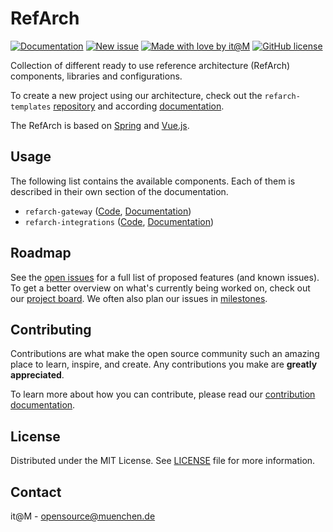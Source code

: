 [open-issues]: https://github.com/it-at-m/refarch/issues
[new-issue]: https://github.com/it-at-m/refarch/issues/new/choose
[milestones]: https://github.com/it-at-m/refarch/milestones
[project-board]: https://github.com/orgs/it-at-m/projects/17
[documentation]: https://refarch.oss.muenchen.de/
[contribution-documentation]: https://refarch.oss.muenchen.de/contribute
[itm-opensource]: https://opensource.muenchen.de/
[license]: ../LICENSE
[code-of-conduct]: ./CODE_OF_CONDUCT.md

[refarch-templates-documentation]: https://refarch.oss.muenchen.de/templates
[refarch-templates-code]: https://github.com/it-at-m/refarch-templates
[gateway-documentation]: https://refarch.oss.muenchen.de/gateway
[gateway-code]: ../refarch-gateway
[integrations-documentation]: https://refarch.oss.muenchen.de/integrations
[integrations-code]: ../refarch-integrations
[spring-documentation]: https://spring.io/
[vuejs-documentation]:  https://vuejs.org/

[documentation-shield]: https://img.shields.io/badge/documentation-blue?style=for-the-badge
[new-issue-shield]: https://img.shields.io/badge/new%20issue-blue?style=for-the-badge
[made-with-love-shield]: https://img.shields.io/badge/made%20with%20%E2%9D%A4%20by-it%40M-yellow?style=for-the-badge
[license-shield]: https://img.shields.io/github/license/it-at-m/refarch?style=for-the-badge

# RefArch

[![Documentation][documentation-shield]][documentation]
[![New issue][new-issue-shield]][new-issue]
[![Made with love by it@M][made-with-love-shield]][itm-opensource]
[![GitHub license][license-shield]][license]

Collection of different ready to use reference architecture (RefArch) components, libraries and configurations.

To create a new project using our architecture, check out the `refarch-templates` [repository][refarch-templates-code] and according [documentation][refarch-templates-documentation].

The RefArch is based on [Spring][spring-documentation] and [Vue.js][vuejs-documentation].

## Usage

The following list contains the available components. Each of them is described in their own section of the documentation.

- `refarch-gateway` ([Code][gateway-code], [Documentation][gateway-documentation])
- `refarch-integrations` ([Code][integrations-code], [Documentation][integrations-documentation])

## Roadmap

See the [open issues][open-issues] for a full list of proposed features (and known issues).
To get a better overview on what's currently being worked on, check out our [project board][project-board].
We often also plan our issues in [milestones][milestones].

## Contributing

Contributions are what make the open source community such an amazing place to learn, inspire, and create. Any contributions you make are **greatly appreciated**.

To learn more about how you can contribute, please read our [contribution documentation][contribution-documentation].

## License

Distributed under the MIT License. See [LICENSE][license] file for more information.

## Contact

it@M - opensource@muenchen.de
